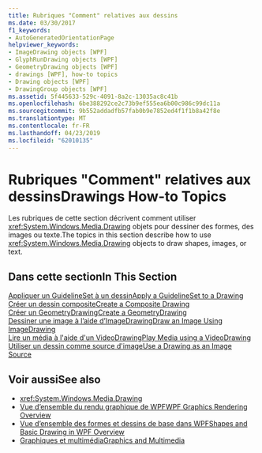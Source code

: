 ```yaml
---
title: Rubriques "Comment" relatives aux dessins
ms.date: 03/30/2017
f1_keywords:
- AutoGeneratedOrientationPage
helpviewer_keywords:
- ImageDrawing objects [WPF]
- GlyphRunDrawing objects [WPF]
- GeometryDrawing objects [WPF]
- drawings [WPF], how-to topics
- Drawing objects [WPF]
- DrawingGroup objects [WPF]
ms.assetid: 5f445633-529c-4091-8a2c-13035ac8c41b
ms.openlocfilehash: 6be388292ce2c73b9ef555ea6b00c986c99dc11a
ms.sourcegitcommit: 9b552addadfb57fab0b9e7852ed4f1f1b8a42f8e
ms.translationtype: MT
ms.contentlocale: fr-FR
ms.lasthandoff: 04/23/2019
ms.locfileid: "62010135"
---
```

# <a name="drawings-how-to-topics"></a><span data-ttu-id="85251-102">Rubriques "Comment" relatives aux dessins</span><span class="sxs-lookup"><span data-stu-id="85251-102">Drawings How-to Topics</span></span>
<span data-ttu-id="85251-103">Les rubriques de cette section décrivent comment utiliser <xref:System.Windows.Media.Drawing> objets pour dessiner des formes, des images ou texte.</span><span class="sxs-lookup"><span data-stu-id="85251-103">The topics in this section describe how to use <xref:System.Windows.Media.Drawing> objects to draw shapes, images, or text.</span></span>  
  
## <a name="in-this-section"></a><span data-ttu-id="85251-104">Dans cette section</span><span class="sxs-lookup"><span data-stu-id="85251-104">In This Section</span></span>  
 [<span data-ttu-id="85251-105">Appliquer un GuidelineSet à un dessin</span><span class="sxs-lookup"><span data-stu-id="85251-105">Apply a GuidelineSet to a Drawing</span></span>](how-to-apply-a-guidelineset-to-a-drawing.md)  
  [<span data-ttu-id="85251-106">Créer un dessin composite</span><span class="sxs-lookup"><span data-stu-id="85251-106">Create a Composite Drawing</span></span>](how-to-create-a-composite-drawing.md)  
  [<span data-ttu-id="85251-107">Créer un GeometryDrawing</span><span class="sxs-lookup"><span data-stu-id="85251-107">Create a GeometryDrawing</span></span>](how-to-create-a-geometrydrawing.md)  
  [<span data-ttu-id="85251-108">Dessiner une image à l’aide d’ImageDrawing</span><span class="sxs-lookup"><span data-stu-id="85251-108">Draw an Image Using ImageDrawing</span></span>](how-to-draw-an-image-using-imagedrawing.md)  
  [<span data-ttu-id="85251-109">Lire un média à l'aide d'un VideoDrawing</span><span class="sxs-lookup"><span data-stu-id="85251-109">Play Media using a VideoDrawing</span></span>](how-to-play-media-using-a-videodrawing.md)  
  [<span data-ttu-id="85251-110">Utiliser un dessin comme source d'image</span><span class="sxs-lookup"><span data-stu-id="85251-110">Use a Drawing as an Image Source</span></span>](how-to-use-a-drawing-as-an-image-source.md)  
  
## <a name="see-also"></a><span data-ttu-id="85251-111">Voir aussi</span><span class="sxs-lookup"><span data-stu-id="85251-111">See also</span></span>

- <xref:System.Windows.Media.Drawing>
- [<span data-ttu-id="85251-112">Vue d’ensemble du rendu graphique de WPF</span><span class="sxs-lookup"><span data-stu-id="85251-112">WPF Graphics Rendering Overview</span></span>](wpf-graphics-rendering-overview.md)
- [<span data-ttu-id="85251-113">Vue d’ensemble des formes et dessins de base dans WPF</span><span class="sxs-lookup"><span data-stu-id="85251-113">Shapes and Basic Drawing in WPF Overview</span></span>](shapes-and-basic-drawing-in-wpf-overview.md)
- [<span data-ttu-id="85251-114">Graphiques et multimédia</span><span class="sxs-lookup"><span data-stu-id="85251-114">Graphics and Multimedia</span></span>](index.md)
